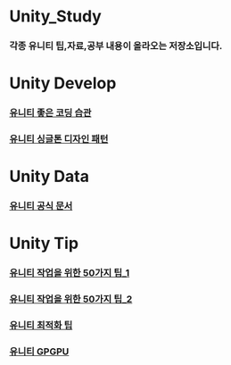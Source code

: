 # Unity_Study
### 각종 유니티 팁,자료,공부 내용이 올라오는 저장소입니다.

# Unity Develop
### [유니티 좋은 코딩 습관](https://beerdealer.tistory.com/22)
### [유니티 싱글톤 디자인 패턴]()


# Unity Data
### [유니티 공식 문서](https://docs.unity3d.com/kr/2021.3/Manual/ManualVersions.html)

# Unity Tip
### [유니티 작업을 위한 50가지 팁_1](http://devmag.org.za/2012/07/12/50-tips-for-working-with-unity-best-practices/)
### [유니티 작업을 위한 50가지 팁_2](https://www.gamedeveloper.com/design/50-tips-and-best-practices-for-unity-2016-edition-)
### [유니티 최적화 팁](https://www.slideshare.net/agebreak/unite2015-47100325)
### [유니티 GPGPU](https://www.slideshare.net/dgtman/gpgpu-19960003)

